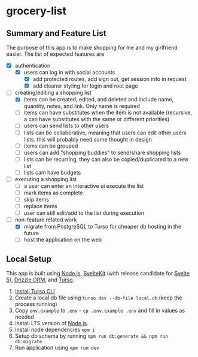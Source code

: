 # grocery-list

## Summary and Feature List

The purpose of this app is to make shopping for me and my girlfriend easier. The list of expected features are

- [x] authentication
  - [x] users can log in with social accounts
    - [x] add protected routes, add sign out, get session info in request
    - [x] add cleaner styling for login and root page
- [ ] creating/editing a shopping list
  - [x] items can be created, edited, and deleted and include name, quantity, notes, and link. Only name is required
  - [ ] items can have substitutes when the item is not available (recursive, a can have substitutes with the same or different priorities)
  - [ ] users can send lists to other users
  - [ ] lists can be collaborative, meaning that users can edit other users lists. this will probably need some thought in design
  - [ ] items can be grouped
  - [ ] users can add "shopping buddies" to send/share shopping lists
  - [ ] lists can be recurring, they can also be copied/duplicated to a new list
  - [ ] lists cam have budgets
- [ ] executing a shopping list
  - [ ] a user can enter an interactive ui execute the list
  - [ ] mark items as complete
  - [ ] skip items
  - [ ] replace items
  - [ ] user can still edit/add to the list during execution
- [ ] non-feature related work
  - [x] migrate from PostgreSQL to Turso for cheaper db hosting in the future
  - [ ] host the application on the web

## Local Setup

This app is built using [Node.js](https://nodejs.org/en), [SvelteKit](https://kit.svelte.dev/) (with release candidate for [Svelte 5](https://svelte.dev/blog/svelte-5-release-candidate)), [Drizzle ORM](https://orm.drizzle.team/), and [Turso](https://turso.tech/).

1. [Install Turso CLI](https://docs.turso.tech/cli/introduction)
2. Create a local db file using `turso dev --db-file local.db` (keep the process running)
3. Copy `env.example` to `.env` - `cp .env.example .env` and fill in values as needed
4. Install LTS version of [Node.js](https://nodejs.org/en).
5. Install node dependencies `npm i`
6. Setup db schema by running `npm run db:generate && npm run db:migrate`
7. Run application using `npm run dev`
